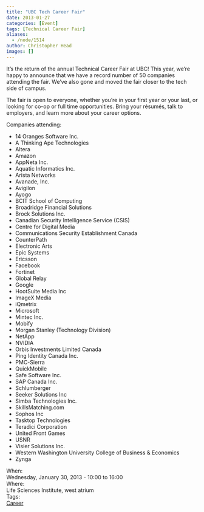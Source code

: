 ```yaml
---
title: "UBC Tech Career Fair"
date: 2013-01-27
categories: [Event]
tags: [Technical Career Fair]
aliases:
  - /node/1514
author: Christopher Head
images: []
---
```


<div class="field field-name-body field-type-text-with-summary field-label-hidden"><div class="field-items"><div class="field-item even"><p>It&#x2019;s the return of the annual Technical Career Fair at UBC! This year, we&#x2019;re happy to announce that we have a record number of 50 companies attending the fair. We&#x2019;ve also gone and moved the fair closer to the tech side of campus.</p>
<p>The fair is open to everyone, whether you&#x2019;re in your first year or your last, or looking for co-op or full time opportunities. Bring your r&#xE9;sum&#xE9;s, talk to employers, and learn more about your career options.</p>
<p>Companies attending:</p>
<ul>
<li>14 Oranges Software Inc.</li>
<li>A Thinking Ape Technologies</li>
<li>Altera</li>
<li>Amazon</li>
<li>AppNeta Inc.</li>
<li>Aquatic Informatics Inc.</li>
<li>Arista Networks</li>
<li>Avanade, Inc.</li>
<li>Avigilon</li>
<li>Ayogo</li>
<li>BCIT School of Computing</li>
<li>Broadridge Financial Solutions</li>
<li>Brock Solutions Inc.</li>
<li>Canadian Security Intelligence Service (CSIS)</li>
<li>Centre for Digital Media</li>
<li>Communications Security Establishment Canada</li>
<li>CounterPath</li>
<li>Electronic Arts</li>
<li>Epic Systems</li>
<li>Ericsson</li>
<li>Facebook</li>
<li>Fortinet</li>
<li>Global Relay</li>
<li>Google</li>
<li>HootSuite Media Inc</li>
<li>ImageX Media</li>
<li>iQmetrix</li>
<li>Microsoft</li>
<li>Mintec Inc.</li>
<li>Mobify</li>
<li>Morgan Stanley (Technology Division)</li>
<li>NetApp</li>
<li>NVIDIA</li>
<li>Orbis Investments Limited Canada</li>
<li>Ping Identity Canada Inc.</li>
<li>PMC-Sierra</li>
<li>QuickMobile</li>
<li>Safe Software Inc.</li>
<li>SAP Canada Inc.</li>
<li>Schlumberger</li>
<li>Seeker Solutions Inc</li>
<li>Simba Technologies Inc.</li>
<li>SkillsMatching.com</li>
<li>Sophos Inc</li>
<li>Tasktop Technologies</li>
<li>Teradici Corporation</li>
<li>United Front Games</li>
<li>USNR</li>
<li>Visier Solutions Inc.</li>
<li>Western Washington University College of Business &amp; Economics</li>
<li>Zynga</li>
</ul>
</div></div></div><div class="field field-name-field-dates field-type-datetime field-label-above"><div class="field-label">When:&#xA0;</div><div class="field-items"><div class="field-item even"><span class="date-display-single">Wednesday, January 30, 2013 - <span class="date-display-range"><span class="date-display-start">10:00</span> to <span class="date-display-end">16:00</span></span></span></div></div></div><div class="field field-name-field-location field-type-text field-label-above"><div class="field-label">Where:&#xA0;</div><div class="field-items"><div class="field-item even">Life Sciences Institute, west atrium</div></div></div>    <footer>
    <div class="field field-name-field-tags field-type-taxonomy-term-reference field-label-above"><div class="field-label">Tags:&#xA0;</div><div class="field-items"><div class="field-item even"><a href="/career">Career</a></div></div></div>      </footer>
